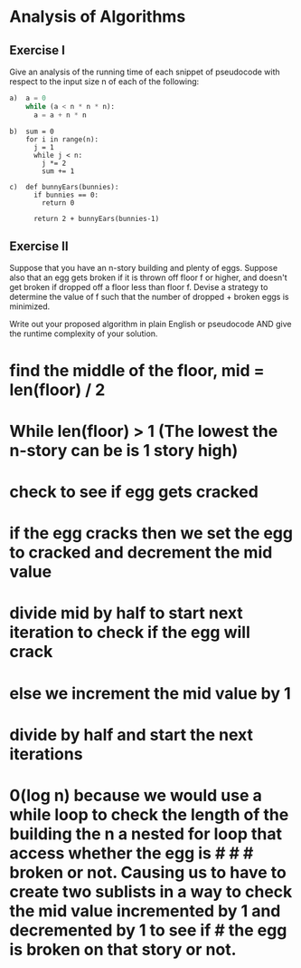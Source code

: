 # Analysis of Algorithms

## Exercise I

Give an analysis of the running time of each snippet of
pseudocode with respect to the input size n of each of the following:

```python
a)  a = 0
    while (a < n * n * n):
      a = a + n * n
```


```
b)  sum = 0
    for i in range(n):
      j = 1
      while j < n:
        j *= 2
        sum += 1
```

```
c)  def bunnyEars(bunnies):
      if bunnies == 0:
        return 0

      return 2 + bunnyEars(bunnies-1)
```

## Exercise II

Suppose that you have an n-story building and plenty of eggs. Suppose also that an egg gets broken if it is thrown off floor f or higher, and doesn't get broken if dropped off a floor less than floor f. Devise a strategy to determine the value of f such that the number of dropped + broken eggs is minimized.

Write out your proposed algorithm in plain English or pseudocode AND give the runtime complexity of your solution.
# find the middle of the floor, mid = len(floor) / 2
# While len(floor) > 1 (The lowest the n-story can be is 1 story high)
# check to see if egg gets cracked 
# if the egg cracks then we set the egg to cracked and decrement the mid value
  # divide mid by half to start next iteration to check if the egg will crack
# else we increment the mid value by 1
  # divide by half and start the next iterations

# 0(log n) because we would use a while loop to check the length of the building the n a nested for loop that access whether the egg is # # # broken or not. Causing us to have to create two sublists in a way to check the mid  value incremented by 1 and decremented by 1 to see if # the egg is broken on that story or not.
